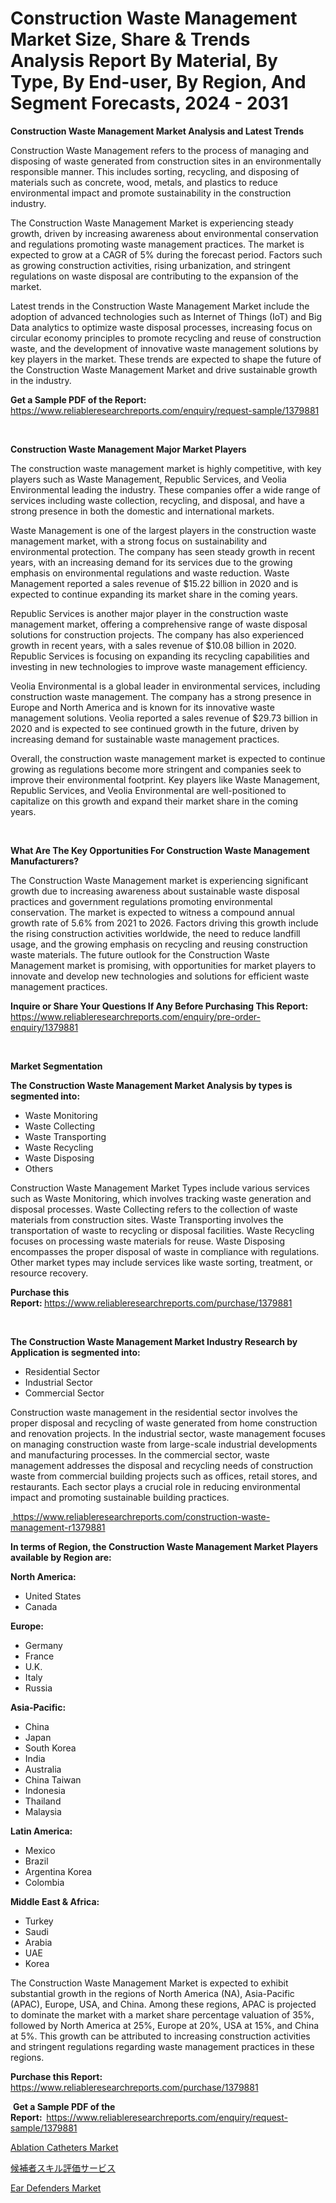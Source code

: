 <p><h1>Construction Waste Management Market Size, Share & Trends Analysis Report By Material, By Type, By End-user, By Region, And Segment Forecasts, 2024 - 2031</h1></p><p><strong>Construction Waste Management Market Analysis and Latest Trends</strong></p>
<p><p>Construction Waste Management refers to the process of managing and disposing of waste generated from construction sites in an environmentally responsible manner. This includes sorting, recycling, and disposing of materials such as concrete, wood, metals, and plastics to reduce environmental impact and promote sustainability in the construction industry.</p><p>The Construction Waste Management Market is experiencing steady growth, driven by increasing awareness about environmental conservation and regulations promoting waste management practices. The market is expected to grow at a CAGR of 5% during the forecast period. Factors such as growing construction activities, rising urbanization, and stringent regulations on waste disposal are contributing to the expansion of the market.</p><p>Latest trends in the Construction Waste Management Market include the adoption of advanced technologies such as Internet of Things (IoT) and Big Data analytics to optimize waste disposal processes, increasing focus on circular economy principles to promote recycling and reuse of construction waste, and the development of innovative waste management solutions by key players in the market. These trends are expected to shape the future of the Construction Waste Management Market and drive sustainable growth in the industry.</p></p>
<p><strong>Get a Sample PDF of the Report:&nbsp;</strong> <a href="https://www.reliableresearchreports.com/enquiry/request-sample/1379881">https://www.reliableresearchreports.com/enquiry/request-sample/1379881</a></p>
<p>&nbsp;</p>
<p><strong>Construction Waste Management Major Market Players</strong></p>
<p><p>The construction waste management market is highly competitive, with key players such as Waste Management, Republic Services, and Veolia Environmental leading the industry. These companies offer a wide range of services including waste collection, recycling, and disposal, and have a strong presence in both the domestic and international markets.</p><p>Waste Management is one of the largest players in the construction waste management market, with a strong focus on sustainability and environmental protection. The company has seen steady growth in recent years, with an increasing demand for its services due to the growing emphasis on environmental regulations and waste reduction. Waste Management reported a sales revenue of $15.22 billion in 2020 and is expected to continue expanding its market share in the coming years.</p><p>Republic Services is another major player in the construction waste management market, offering a comprehensive range of waste disposal solutions for construction projects. The company has also experienced growth in recent years, with a sales revenue of $10.08 billion in 2020. Republic Services is focusing on expanding its recycling capabilities and investing in new technologies to improve waste management efficiency.</p><p>Veolia Environmental is a global leader in environmental services, including construction waste management. The company has a strong presence in Europe and North America and is known for its innovative waste management solutions. Veolia reported a sales revenue of $29.73 billion in 2020 and is expected to see continued growth in the future, driven by increasing demand for sustainable waste management practices.</p><p>Overall, the construction waste management market is expected to continue growing as regulations become more stringent and companies seek to improve their environmental footprint. Key players like Waste Management, Republic Services, and Veolia Environmental are well-positioned to capitalize on this growth and expand their market share in the coming years.</p></p>
<p>&nbsp;</p>
<p><strong>What Are The Key Opportunities For Construction Waste Management Manufacturers?</strong></p>
<p><p>The Construction Waste Management market is experiencing significant growth due to increasing awareness about sustainable waste disposal practices and government regulations promoting environmental conservation. The market is expected to witness a compound annual growth rate of 5.6% from 2021 to 2026. Factors driving this growth include the rising construction activities worldwide, the need to reduce landfill usage, and the growing emphasis on recycling and reusing construction waste materials. The future outlook for the Construction Waste Management market is promising, with opportunities for market players to innovate and develop new technologies and solutions for efficient waste management practices.</p></p>
<p><strong>Inquire or Share Your Questions If Any Before Purchasing This Report:</strong> <a href="https://www.reliableresearchreports.com/enquiry/pre-order-enquiry/1379881">https://www.reliableresearchreports.com/enquiry/pre-order-enquiry/1379881</a></p>
<p>&nbsp;</p>
<p><strong>Market Segmentation</strong></p>
<p><strong>The Construction Waste Management Market Analysis by types is segmented into:</strong></p>
<p><ul><li>Waste Monitoring</li><li>Waste Collecting</li><li>Waste Transporting</li><li>Waste Recycling</li><li>Waste Disposing</li><li>Others</li></ul></p>
<p><p>Construction Waste Management Market Types include various services such as Waste Monitoring, which involves tracking waste generation and disposal processes. Waste Collecting refers to the collection of waste materials from construction sites. Waste Transporting involves the transportation of waste to recycling or disposal facilities. Waste Recycling focuses on processing waste materials for reuse. Waste Disposing encompasses the proper disposal of waste in compliance with regulations. Other market types may include services like waste sorting, treatment, or resource recovery.</p></p>
<p><strong>Purchase this Report:&nbsp;</strong><a href="https://www.reliableresearchreports.com/purchase/1379881">https://www.reliableresearchreports.com/purchase/1379881</a></p>
<p>&nbsp;</p>
<p><strong>The Construction Waste Management Market Industry Research by Application is segmented into:</strong></p>
<p><ul><li>Residential Sector</li><li>Industrial Sector</li><li>Commercial Sector</li></ul></p>
<p><p>Construction waste management in the residential sector involves the proper disposal and recycling of waste generated from home construction and renovation projects. In the industrial sector, waste management focuses on managing construction waste from large-scale industrial developments and manufacturing processes. In the commercial sector, waste management addresses the disposal and recycling needs of construction waste from commercial building projects such as offices, retail stores, and restaurants. Each sector plays a crucial role in reducing environmental impact and promoting sustainable building practices.</p></p>
<p><a href="https://www.reliableresearchreports.com/construction-waste-management-r1379881">&nbsp;https://www.reliableresearchreports.com/construction-waste-management-r1379881</a></p>
<p><strong>In terms of Region, the Construction Waste Management Market Players available by Region are:</strong></p>
<p>
    <p> <strong> North America: </strong>
        <ul>
            <li>United States</li>
            <li>Canada</li>
        </ul>
        </p> 
    <p> <strong> Europe: </strong>
        <ul>
            <li>Germany</li>
            <li>France</li>
            <li>U.K.</li>
            <li>Italy</li>
            <li>Russia</li>
        </ul>
        </p> 
    <p> <strong> Asia-Pacific: </strong>
        <ul>
            <li>China</li>
            <li>Japan</li>
            <li>South Korea</li>
            <li>India</li>
            <li>Australia</li>
            <li>China Taiwan</li>
            <li>Indonesia</li>
            <li>Thailand</li>
            <li>Malaysia</li>
        </ul>
        </p> 
    <p> <strong> Latin America: </strong>
        <ul>
            <li>Mexico</li>
            <li>Brazil</li>
            <li>Argentina Korea</li>
            <li>Colombia</li>
        </ul>
        </p> 
    <p> <strong> Middle East & Africa: </strong>
        <ul>
            <li>Turkey</li>
            <li>Saudi</li>
            <li>Arabia</li>
            <li>UAE</li>
            <li>Korea</li>
        </ul>
    </p>
    </p>
<p><p>The Construction Waste Management Market is expected to exhibit substantial growth in the regions of North America (NA), Asia-Pacific (APAC), Europe, USA, and China. Among these regions, APAC is projected to dominate the market with a market share percentage valuation of 35%, followed by North America at 25%, Europe at 20%, USA at 15%, and China at 5%. This growth can be attributed to increasing construction activities and stringent regulations regarding waste management practices in these regions.</p></p>
<p><strong>Purchase this Report: </strong><a href="https://www.reliableresearchreports.com/purchase/1379881">https://www.reliableresearchreports.com/purchase/1379881</a></p>
<p>&nbsp;<strong>Get a Sample PDF of the Report:&nbsp;&nbsp;</strong><a href="https://www.reliableresearchreports.com/enquiry/request-sample/1379881">https://www.reliableresearchreports.com/enquiry/request-sample/1379881</a></p>
<p><strong></strong></p>
<p><p><a href="https://github.com/JuliaFadel1922/Market-Research-Report-List-2/blob/main/ablation-catheters-market.md">Ablation Catheters Market</a></p><p><a href="https://github.com/SantosDicki04/Market-Research-Report-List-2/blob/main/9980109181760.md">候補者スキル評価サービス</a></p><p><a href="https://github.com/faniayasa/Market-Research-Report-List-1/blob/main/ear-defenders-market.md">Ear Defenders Market</a></p></p>